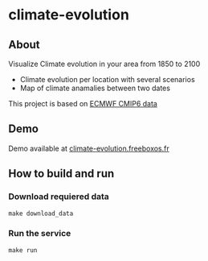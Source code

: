 # climate-evolution

## About
Visualize Climate evolution in your area from 1850 to 2100
- Climate evolution per location with several scenarios
- Map of climate anamalies between two dates

This project is based on [ECMWF CMIP6 data](https://pcmdi.llnl.gov/CMIP6/)

## Demo

Demo available at [climate-evolution.freeboxos.fr](http://climate-evolution.freeboxos.fr/)

## How to build and run

### Download requiered data
 ```make download_data```

### Run the service
```make run```
